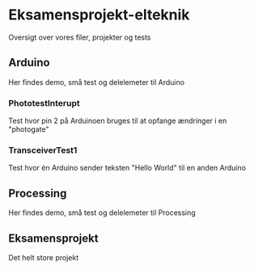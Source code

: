 # Eksamensprojekt-elteknik
Oversigt over vores filer, projekter og tests

## Arduino
Her findes demo, små test og delelemeter til Arduino

### PhototestInterupt
Test hvor pin 2 på Arduinoen bruges til at opfange ændringer i en "photogate"

### TransceiverTest1
Test hvor én Arduino sender teksten "Hello World" til en anden Arduino

## Processing
Her findes demo, små test og delelemeter til Processing

## Eksamensprojekt
Det helt store projekt
